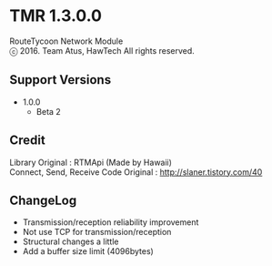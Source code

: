 # TMR 1.3.0.0
RouteTycoon Network Module<br>ⓒ 2016. Team Atus, HawTech All rights reserved.
## Support Versions
* 1.0.0
   * Beta 2

## Credit
Library Original : RTMApi (Made by Hawaii)<br>
Connect, Send, Receive Code Original : http://slaner.tistory.com/40

## ChangeLog
* Transmission/reception reliability improvement
* Not use TCP for transmission/reception
* Structural changes a little
* Add a buffer size limit (4096bytes)
